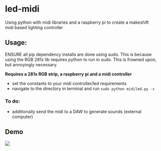 # led-midi
Using python with midi libraries and a raspberry pi to create a makeshift midi based lighting controller


## Usage:
ENSURE all pip dependency installs are done using sudo. This is because using the RGB 281x lib requires python to run in sudo. This is frowned upon, but annoyingly necessary.

**Requires a 281x RGB strip, a raspberry pi and a midi controller**

- set the constants to your midi controller/led requirements
- navigate to the directory in terminal and run `sudo python midiled.py -c`

### To do:

- additionally send the midi to a DAW to generate sounds (external computer)


## Demo
![](demo.gif)
